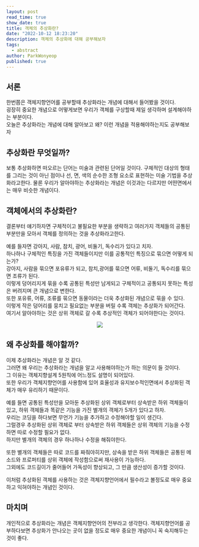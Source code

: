 ```yaml
---
layout: post
read_time: true
show_date: true
title: 객체의 추상화란?
date: "2022-10-12 18:23:20"
description: 객체의 추상화에 대해 공부해보자
tags:
  - abstract
author: ParkWonyeop
published: true
---
```


## 서론

한번쯤은 객체지향언어를 공부할때 추상화라는 개념에 대해서 들어봤을 것이다.  
굉장히 중요한 개념으로 어떻게보면 우리가 객체를 구상할때 제일 생각하며 설계해야하는 부분이다.  
오늘은 추상화라는 개념에 대해 알아보고 왜? 이런 개념을 적용해야하는지도 공부해보자

## 추상화란 무엇일까?

보통 추상화하면 떠오르는 단어는 미술과 관련된 단어일 것이다.
구체적인 대상의 형태를 그리는 것이 아닌 점이나 선, 면, 색의 순수한 조형 요소로 표현하는 미술 기법을 추상화라고한다.
물론 우리가 알아야하는 추상화라는 개념은 이것과는 다르지만 어떤면에서는 매우 비슷한 개념이다.

## 객체에서의 추상화란?

결론부터 얘기하자면 구체적이고 불필요한 부분을 생략하고 여러가지 객체들의 공통된 부분만을 모아서 객체를 정의하는 것을 추상화라고한다.

예를 들자면 강아지, 사람, 참치, 광어, 비둘기, 독수리가 있다고 치자.  
하나하나 구체적인 특징을 가진 객체들이지만 이를 공통적인 특징으로 묶으면 어떻게 되는가?  
강아지, 사람을 묶으면 포유류가 되고, 참치,광어를 묶으면 어류, 비둘기, 독수리를 묶으면 조류가 된다.  
이렇게 덩어리지게 묶을 수록 공통된 특성만 남게되고 구체적이고 공통되지 못하는 특성은 버려지며 큰 개념으로 변한다.  
또한 포유류, 어류, 조류를 묶으면 동물이라는 더욱 추상화된 개념으로 묶을 수 있다.  
이렇게 작은 덩어리를 뭉치고 필요없는 부분을 버릴 수록 객체는 추상화가 되어간다.  
여기서 알아야하는 것은 상위 객체로 갈 수록 추상적인 객체가 되어야한다는 것이다.

<center><img src="../assets/img/20221012/abs.png"></center>

## 왜 추상화를 해야할까?

이제 추상화라는 개념은 알 것 같다.  
그러면 왜 우리는 추상화라는 개념을 알고 사용해야하는가 하는 의문이 들 것이다.  
그 이유는 객체지향설계 5원칙에 어느정도 설명이 되어있다.  
또한 우리가 객체지향언어를 사용함에 있어 효율성과 유지보수적인면에서 추상화된 객체가 매우 유리하기 때문이다.

예를 들면 공통된 특성만을 모아둔 추상화된 상위 객체로부터 상속받은 하위 객체들이 있고, 하위 객체들과 똑같은 기능을 가진 별개의 객체가 5개가 있다고 하자.  
우리는 코딩을 하다보면 무언가 기능을 추가하고 수정해야할 일이 생긴다.  
그럴경우 추상화된 상위 객체로 부터 상속받은 하위 객체들은 상위 객체의 기능을 수정하면 따로 수정할 필요가 없다.  
하지만 별개의 객체의 경우 하나하나 수정을 해줘야한다.

또한 별개의 객체들은 따로 코드를 짜줘야히지만, 상속을 받은 하위 객체들은 공통된 메소드와 프로퍼티를 상위 객체에 작성함으로써 재사용이 가능하다.  
그외에도 코드길이가 줄어들어 가독성이 향상되고, 그 만큼 생산성이 증가할 것이다.

이처럼 추상화된 객체를 사용하는 것은 객체지향언어에서 필수라고 볼정도로 매우 중요하고 익혀야하는 개념인 것이다.

## 마치며

개인적으로 추상화라는 개념은 객체지향언어의 전부라고 생각한다.
객체지향언어를 공부하다보면 추상화가 안나오는 곳이 없을 정도로 매우 중요한 개념이니 꼭 숙지해두는 것이 좋다.
